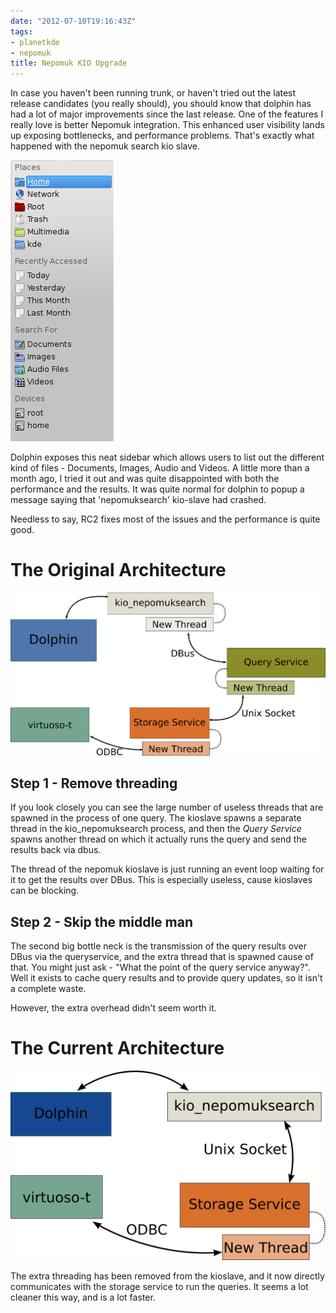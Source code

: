 ```yaml
---
date: "2012-07-10T19:16:43Z"
tags:
- planetkde
- nepomuk
title: Nepomuk KIO Upgrade
---
```


In case you haven't been running trunk, or haven't tried out the latest
release candidates (you really should), you should know that dolphin has
had a lot of major improvements since the last release. One of the
features I really love is better Nepomuk integration. This enhanced user
visibility lands up exposing bottlenecks, and performance problems.
That's exactly what happened with the nepomuk search kio slave.

![The Nepomuk Architecture][]

Dolphin exposes this neat sidebar which allows users to list out the
different kind of files - Documents, Images, Audio and Videos. A little
more than a month ago, I tried it out and was quite disappointed with
both the performance and the results. It was quite normal for dolphin to
popup a message saying that 'nepomuksearch' kio-slave had crashed.

Needless to say, RC2 fixes most of the issues and the performance is
quite good.

The Original Architecture
=========================

![The Nepomuk Architecture][1]

Step 1 - Remove threading
-------------------------

If you look closely you can see the large number of useless threads that
are spawned in the process of one query. The kioslave spawns a separate
thread in the kio\_nepomuksearch process, and then the *Query Service*
spawns another thread on which it actually runs the query and send the
results back via dbus.

The thread of the nepomuk kioslave is just running an event loop waiting
for it to get the results over DBus. This is especially useless, cause
kioslaves can be blocking.

Step 2 - Skip the middle man
----------------------------

The second big bottle neck is the transmission of the query results over
DBus via the queryservice, and the extra thread that is spawned cause of
that. You might just ask - "What the point of the query service
anyway?". Well it exists to cache query results and to provide query
updates, so it isn't a complete waste.

However, the extra overhead didn't seem worth it.

The Current Architecture
========================

![The Nepomuk Architecture][2]

The extra threading has been removed from the kioslave, and it now
directly communicates with the storage service to run the queries. It
seems a lot cleaner this way, and is a lot faster.

  [The Nepomuk Architecture]: /blog/images/2012/07/10/dolphin_sidebar.png
  [1]: /blog/images/2012/07/10/Nepomuk_KIO_old_Architecture.png
  [2]: /blog/images/2012/07/10/Nepomuk_KIO_new_Architecture.png